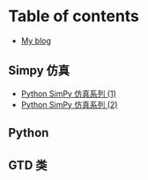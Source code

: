 # Table of contents

* [My blog](README.md)

## Simpy 仿真

* [Python SimPy 仿真系列 \(1\)](simpy-fang-zhen/python-simpy-fang-zhen-xi-lie-1.md)
* [Python SimPy 仿真系列 \(2\)](simpy-fang-zhen/untitled.md)

## Python

## GTD 类

